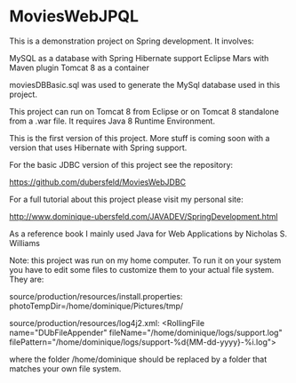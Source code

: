 # MoviesWebJPQL

This is a demonstration project on Spring development. It involves:

MySQL as a database with Spring Hibernate support
Eclipse Mars with Maven plugin
Tomcat 8 as a container

moviesDBBasic.sql was used to generate the MySql database used in this project.

This project can run on Tomcat 8 from Eclipse or on Tomcat 8 standalone from a .war file. It requires Java 8 Runtime Environment.

This is the first version of this project. More stuff is coming soon with a version that uses Hibernate with Spring support.

For the basic JDBC version of this project see the repository:

https://github.com/dubersfeld/MoviesWebJDBC

For a full tutorial about this project please visit my personal site:

http://www.dominique-ubersfeld.com/JAVADEV/SpringDevelopment.html

As a reference book I mainly used Java for Web Applications by Nicholas S. Williams

Note: this project was run on my home computer. To run it on your system you have to edit some files to customize them to your actual file system. They are:

source/production/resources/install.properties:		photoTempDir=/home/dominique/Pictures/tmp/

source/production/resources/log4j2.xml:        &lt;RollingFile name="DUbFileAppender" fileName="/home/dominique/logs/support.log"
					                     filePattern="/home/dominique/logs/support-%d{MM-dd-yyyy}-%i.log"&gt;

where the folder /home/dominique should be replaced by a folder that matches your own file system.
